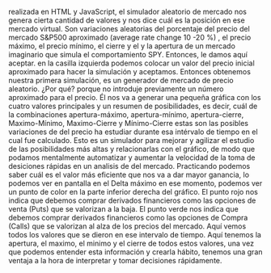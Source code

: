 realizada en HTML y JavaScript, el simulador aleatorio de mercado
nos genera cierta cantidad de valores y nos dice cuál es la posición en ese
mercado virtual. Son variaciones aleatorias del porcentaje del precio del
 mercado S&P500 aproximado (average rate change 10 -20 %) , el precio máximo, el precio
mínimo, el cierre y el y la apertura de un mercado imaginario que simula
 el comportamiento SPY. Entonces, le damos aquí aceptar. en la casilla izquierda 
podemos colocar un valor del precio inicial aproximado para hacer la
simulación y aceptamos.
Entonces obtenemos nuestra primera simulación, es un generador de mercado de
precio aleatorio. ¿Por qué? porque no introduje previamente un número aproximado
para el precio. Él nos va a generar una pequeña gráfica con los cuatro  valores
principales  y un resumen de posibilidades, es decir, cuál de la combinaciones 
 apertura-máximo, apertura-mínimo, apertura-cierre,  Maximo-Mínimo, Maximo-Cierre
  y Mínimo-Cierre  estas son las posibles variaciones de del precio ha estudiar durante esa intérvalo de
tiempo en el cual fue calculado.
Esto es un simulador para mejorar y agilizar el estudio de las posibilidades
más altas y relacionarlas con el gráfico, de modo que podamos mentalmente
automatizar y aumentar la velocidad de la toma de desiciones rápidas en un analisis de 
del mercado. Practicando podemos saber cuál es el valor más eficiente que nos va a dar mayor
ganancia, lo podemos ver en pantalla en el  Delta máximo en ese momento, podemos
 ver un punto de color en la parte inferior derecha del gráfico. 
El punto rojo nos indica que debemos comprar derivados financieros como las opciones
 de venta (Puts)  que se valorizan a la baja. El punto verde nos indica que
 debemos comprar derivados financieros como las opciones de Compra (Calls) 
 que se valorizan al alza de los precios del mercado. 
 Aquí vemos todos los valores que se dieron en ese intervalo de tiempo.
Aquí tenemos la apertura, el maximo, el minimo y  el cierre de todos estos valores,
una vez que podemos entender esta información y crearla hábito, tenemos
una gran ventaja a la hora de interpretar  y tomar decisiones rápidamente.
